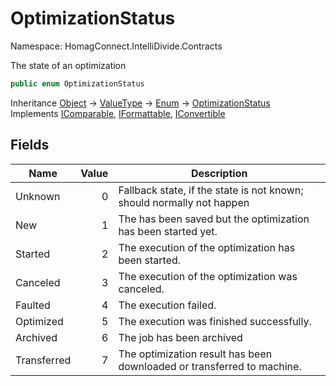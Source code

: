# OptimizationStatus

Namespace: HomagConnect.IntelliDivide.Contracts

The state of an optimization

```csharp
public enum OptimizationStatus
```

Inheritance [Object](https://docs.microsoft.com/en-us/dotnet/api/system.object) → [ValueType](https://docs.microsoft.com/en-us/dotnet/api/system.valuetype) → [Enum](https://docs.microsoft.com/en-us/dotnet/api/system.enum) → [OptimizationStatus](./homagconnect.intellidivide.contracts.optimizationstatus.md)<br>
Implements [IComparable](https://docs.microsoft.com/en-us/dotnet/api/system.icomparable), [IFormattable](https://docs.microsoft.com/en-us/dotnet/api/system.iformattable), [IConvertible](https://docs.microsoft.com/en-us/dotnet/api/system.iconvertible)

## Fields

| Name | Value | Description |
| --- | --: | --- |
| Unknown | 0 | Fallback state, if the state is not known; should normally not happen |
| New | 1 | The has been saved but the optimization has been started yet. |
| Started | 2 | The execution of the optimization has been started. |
| Canceled | 3 | The execution of the optimization was canceled. |
| Faulted | 4 | The execution failed. |
| Optimized | 5 | The execution was finished successfully. |
| Archived | 6 | The job has been archived |
| Transferred | 7 | The optimization result has been downloaded or transferred to machine. |
